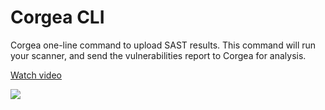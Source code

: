 # Corgea CLI
Corgea one-line command to upload SAST results. This command will run your scanner, and send the vulnerabilities report to Corgea for analysis.


<Card>

[Watch video](https://www.loom.com/share/0d3ed94d1f01401a86906fc9713ee709?sid=b11c1f5a-66ff-4dbf-a83a-c9bea15a5d7b)

[![](https://cdn.loom.com/sessions/thumbnails/0d3ed94d1f01401a86906fc9713ee709-with-play.gif)](https://www.loom.com/share/0d3ed94d1f01401a86906fc9713ee709?sid=b11c1f5a-66ff-4dbf-a83a-c9bea15a5d7b)

</Card>
